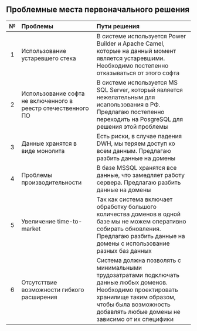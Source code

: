 ## Проблемные места первоначального решения
|**№**|**Проблемы**|**Пути решения**|
| :-: | :- | :- |
|1| Использование устаревшего стека| В системе используется Power Builder и Apache Camel, которые на данный момент является устаревшими. Необходимо постепенно отказываться от этого софта|
|2| Использование софта не включенного в реестр отечественного ПО| В системе используется MS SQL Server, который является нежелательным для исапользования в РФ. Предлагаю постепенно переходить на PosgreSQL для решения этой проблемы|
|3| Данные хранятся в виде монолита| Есть риски, в случае падения DWH, мы теряем доступ ко всем данным. Предлагаю разбить данные на домены|
|4| Проблемы производительности| В базе MSSQL хранятся все данные, что замедляет работу сервера. Предлагаю разбить данные на домены|
|5| Увеличение  time-to-market | Так как система включает обработку большого количества доменов в одной базе  мы не можем оперативно собирать обновления. Предлагаю разбить данные на домены с использование разных баз данных|
|6| Отсутсттвие возможности гибкого расширения | Система должна позволять с минимальными трудозатратами подключать данные любых доменов. Необходимо проектировать хранилище таким образом, чтобы была возможность добавлять любые домены не зависимо от их специфики|

